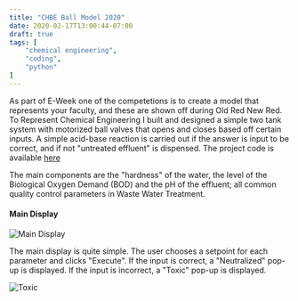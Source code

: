 ```yaml
---
title: "CHBE Ball Model 2020"
date: 2020-02-17T13:00:44-07:00
draft: true
tags: [
    "chemical engineering",
    "coding",
    "python"
]
---
```


As part of E-Week one of the competetions is to create a model that represents your faculty, and these are shown off during Old Red New Red. To Represent Chemical Engineering I built and designed a simple two tank system with motorized ball valves that opens and closes based off certain inputs. A simple acid-base reaction is carried out if the answer is input to be correct, and if not "untreated effluent" is dispensed. The project code is available [here](https://github.com/jd4900/CHBE-Ball-Model)

The main components are the "hardness" of the water, the level of the Biological Oxygen Demand (BOD) and the pH of the effluent; all common quality control parameters in Waste Water Treatment.

#### Main Display
![Main Display](images/ball_model/main_display.jpg)

The main display is quite simple. The user chooses a setpoint for each parameter and clicks "Execute". If the input is correct, a "Neutralized" pop-up is displayed. If the input is incorrect, a "Toxic" pop-up is displayed. 

![Toxic](/images/ball_model/toxic.JPG)
